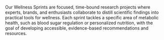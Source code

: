 Our Wellness Sprints are focused, time-bound research projects where experts, brands, and enthusiasts collaborate to distill scientific findings into practical tools for wellness. Each sprint tackles a specific area of metabolic health, such as blood sugar regulation or personalized nutrition, with the goal of developing accessible, evidence-based recommendations and resources.

<!---
FitPod/FitPod is a ✨ special ✨ repository because its `README.md` (this file) appears on your GitHub profile.
You can click the Preview link to take a look at your changes.
--->
